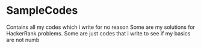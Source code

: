 # SampleCodes
Contains all my codes which i write for no reason
Some are my solutions for HackerRank problems.
Some are just codes that i write to see if my basics are not numb
